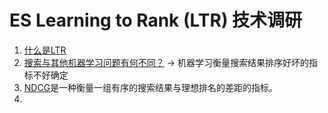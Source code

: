 # ES Learning to Rank (LTR) 技术调研

1. [什么是LTR](https://opensourceconnections.com/blog/2017/02/24/what-is-learning-to-rank/)
2. [搜索与其他机器学习问题有何不同？](https://opensourceconnections.com/blog/2017/08/03/search-as-machine-learning-prob/)   -> 机器学习衡量搜索结果排序好坏的指标不好确定
3. [NDCG](https://en.wikipedia.org/wiki/Discounted_cumulative_gain)是一种衡量一组有序的搜索结果与理想排名的差距的指标。
4. 